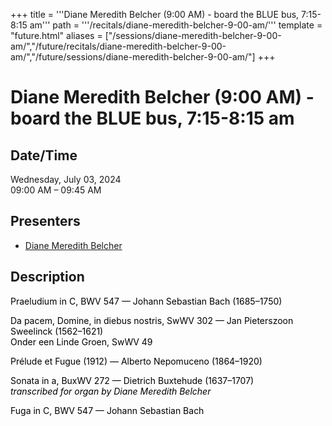 +++
title = '''Diane Meredith Belcher (9:00 AM) - board the BLUE bus, 7:15-8:15 am'''
path = '''/recitals/diane-meredith-belcher-9-00-am/'''
template = "future.html"
aliases = ["/sessions/diane-meredith-belcher-9-00-am/","/future/recitals/diane-meredith-belcher-9-00-am/","/future/sessions/diane-meredith-belcher-9-00-am/"]
+++

<h1>Diane Meredith Belcher (9:00 AM) - board the BLUE bus, 7:15-8:15 am</h1>

<h2>Date/Time</h2>
<p>Wednesday, July 03, 2024<br>
09:00 AM – 09:45 AM</p>
<h2>Presenters</h2>
<ul>
<li><a href="/performers/diane-meredith-belcher/">Diane Meredith Belcher</a></li>
</ul>
<h2>Description</h2>

<div class="ag87-crtemvc-hsbk"><div class="css-vsf5of"><p class="carina-rte-public-DraftStyleDefault-block"><span style="color: black;">Praeludium in C, BWV 547 — Johann Sebastian Bach (1685–1750)</span></p><p class="carina-rte-public-DraftStyleDefault-block"><span style="color: black;">Da pacem, Domine, in diebus nostris, SwWV 302 — Jan Pieterszoon Sweelinck (1562–1621)<br>Onder een Linde Groen, SwWV 49</span></p><p class="carina-rte-public-DraftStyleDefault-block"><span style="color: black;">Prélude et Fugue (1912) — Alberto Nepomuceno (1864–1920)</span></p><p class="carina-rte-public-DraftStyleDefault-block"><span style="color: black;">Sonata in a, BuxWV 272 — Dietrich Buxtehude (1637–1707)<br><span style="font-style: italic;">transcribed for organ by Diane Meredith Belcher</span></span></p><p class="carina-rte-public-DraftStyleDefault-block"><span style="color: black;">Fuga in C, BWV 547 — Johann Sebastian Bach</span></p></div></div>


